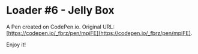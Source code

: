 # Loader #6 - Jelly Box

A Pen created on CodePen.io. Original URL: [https://codepen.io/_fbrz/pen/mpiFE](https://codepen.io/_fbrz/pen/mpiFE).

Enjoy it!
